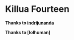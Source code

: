 # Killua Fourteen

**Thanks to [indrijunanda](https://github.com/indrijunanda/RuangAdmin)**

**Thanks to [lolhuman]**
